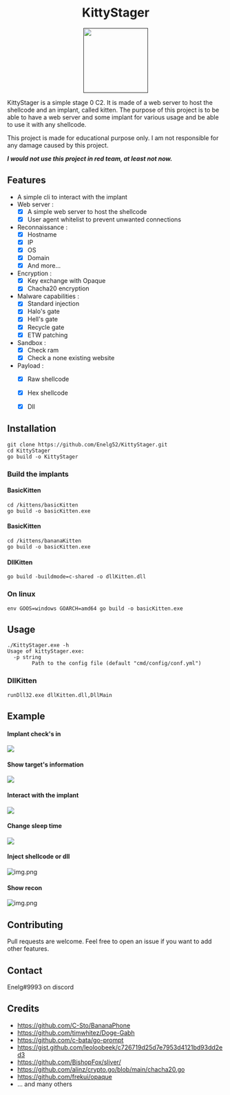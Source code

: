 <h1 align="center">
    KittyStager
</h1>

<p align="center">
  <a href="" rel="noopener">
 <img width=150px height=150px src="./img/chat.png"> </a>
</p>


KittyStager is a simple stage 0 C2. It is made of a web server to host the shellcode and an implant, called kitten.
The purpose of this project is to be able to have a web server and some implant for various usage and be 
able to use it with any shellcode.

This project is made for educational purpose only. I am not responsible for any damage caused by this project.

***I would not use this project in red team, at least not now.***


## Features
- A simple cli to interact with the implant
- Web server :
  - [x] A simple web server to host the shellcode
  - [x] User agent whitelist to prevent unwanted connections
- Reconnaissance :
    - [x] Hostname
    - [x] IP
    - [x] OS
    - [x] Domain
    - [x] And more...
- Encryption :
  - [x] Key exchange with Opaque
  - [x] Chacha20 encryption
- Malware capabilities :
  - [x] Standard injection
  - [x] Halo's gate
  - [x] Hell's gate
  - [x] Recycle gate
  - [x] ETW patching
- Sandbox :
  - [x] Check ram
  - [x] Check a none existing website
- Payload :
  - [x] Raw shellcode
  - [x] Hex shellcode
  - [x] Dll


## Installation
```
git clone https://github.com/Enelg52/KittyStager.git
cd KittyStager
go build -o KittyStager
```
### Build the implants
#### BasicKitten
```
cd /kittens/basicKitten
go build -o basicKitten.exe
```
#### BasicKitten
```
cd /kittens/bananaKitten
go build -o basicKitten.exe
```
#### DllKitten
```
go build -buildmode=c-shared -o dllKitten.dll
```
### On linux
```
env GOOS=windows GOARCH=amd64 go build -o basicKitten.exe
```

## Usage

```
./KittyStager.exe -h
Usage of kittyStager.exe:
  -p string
        Path to the config file (default "cmd/config/conf.yml")
```
### DllKitten
```
runDll32.exe dllKitten.dll,DllMain
```

## Example
#### Implant check's in
![](/img/KittyCheckin.png)
#### Show target's information
![](/img/KittyTarget.png)
#### Interact with the implant
![](/img/KittyInteract.png)
#### Change sleep time
![](/img/KittySleep.png)
#### Inject shellcode or dll
![img.png](img/KittyShellcode.png)
#### Show recon
![img.png](img/KittyRecon.png)

## Contributing

Pull requests are welcome. Feel free to open an issue if you want to add other features.

## Contact
Enelg#9993 on discord

## Credits
- https://github.com/C-Sto/BananaPhone
- https://github.com/timwhitez/Doge-Gabh
- https://github.com/c-bata/go-prompt
- https://gist.github.com/leoloobeek/c726719d25d7e7953d4121bd93dd2ed3
- https://github.com/BishopFox/sliver/
- https://github.com/alinz/crypto.go/blob/main/chacha20.go
- https://github.com/frekui/opaque
- ... and many others
